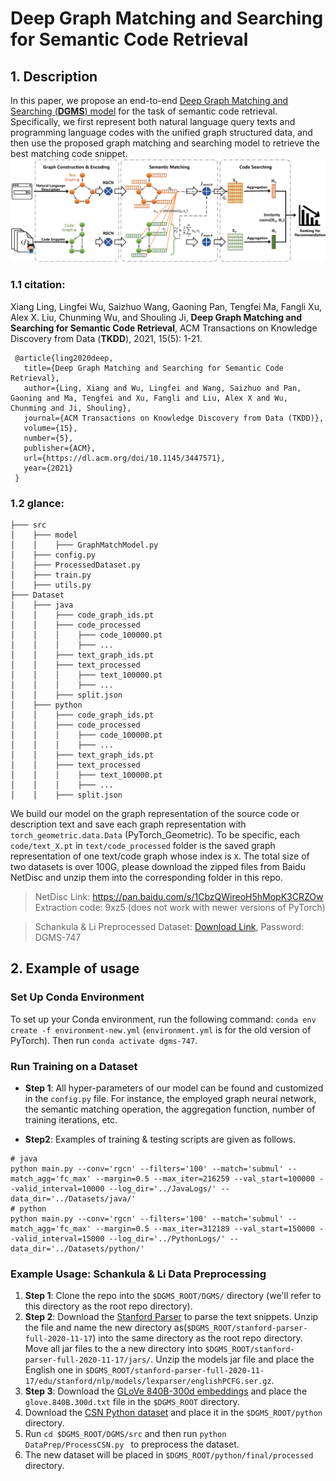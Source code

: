 # Deep Graph Matching and Searching for Semantic Code Retrieval

## 1. Description

In this paper, we propose an end-to-end [Deep Graph Matching and Searching (**DGMS**) model](https://dl.acm.org/doi/abs/10.1145/3447571) for the task of semantic code retrieval. Specifically, we first represent both natural
language query texts and programming language codes with the unified graph structured data, and then use the proposed graph matching and searching model to retrieve the best
matching code snippet.
![system](./Model.png)

### 1.1 citation:

Xiang Ling, Lingfei Wu, Saizhuo Wang, Gaoning Pan, Tengfei Ma, Fangli Xu, Alex X. Liu, Chunming Wu, and Shouling Ji, **Deep Graph Matching and Searching for Semantic Code Retrieval**, ACM Transactions on Knowledge Discovery from Data (**TKDD**), 2021, 15(5): 1-21.

 ``` 
  @article{ling2020deep,
    title={Deep Graph Matching and Searching for Semantic Code Retrieval},
    author={Ling, Xiang and Wu, Lingfei and Wang, Saizhuo and Pan, Gaoning and Ma, Tengfei and Xu, Fangli and Liu, Alex X and Wu, Chunming and Ji, Shouling},
    journal={ACM Transactions on Knowledge Discovery from Data (TKDD)},
    volume={15},
    number={5},
    publisher={ACM},
    url={https://dl.acm.org/doi/10.1145/3447571},
    year={2021}
  }
 ```

### 1.2 glance:

```
├─── src
│    ├─── model
│    │    ├─── GraphMatchModel.py
│    ├─── config.py
│    ├─── ProcessedDataset.py
│    ├─── train.py
│    ├─── utils.py
├─── Dataset
│    ├─── java
│    │    ├─── code_graph_ids.pt
│    │    ├─── code_processed
│    │    │    ├─── code_100000.pt
│    │    │    ├─── ...
│    │    ├─── text_graph_ids.pt
│    │    ├─── text_processed
│    │    │    ├─── text_100000.pt
│    │    │    ├─── ...
│    │    ├─── split.json
│    ├─── python
│    │    ├─── code_graph_ids.pt
│    │    ├─── code_processed
│    │    │    ├─── code_100000.pt
│    │    │    ├─── ...
│    │    ├─── text_graph_ids.pt
│    │    ├─── text_processed
│    │    │    ├─── text_100000.pt
│    │    │    ├─── ...
│    │    ├─── split.json
```

We build our model on the graph representation of the source code or description text and save each graph representation with ``torch_geometric.data.Data`` (PyTorch_Geometric). To
be specific, each ``code/text_X.pt`` in ``text/code_processed`` folder is the saved graph representation of one text/code graph whose index is `X`. The total size of two datasets
is over 100G, please download the zipped files from Baidu NetDisc and unzip them into the corresponding folder in this repo.

> NetDisc Link: https://pan.baidu.com/s/1CbzQWireoH5hMopK3CRZOw
> Extraction code: 9xz5 (does not work with newer versions of PyTorch)

> Schankula & Li Preprocessed Dataset: [Download Link](https://mcmasteru365-my.sharepoint.com/:u:/g/personal/schankuc_mcmaster_ca/EbVY-gZQL-ZNuGsMRRAHCI8B-TNBKELD3HWeDsJCtq3oeA?e=0ymSJj), Password: DGMS-747

## 2. Example of usage

### Set Up Conda Environment

To set up your Conda environment, run the following command: `conda env create -f environment-new.yml` (`environment.yml` is for the old version of PyTorch). Then run `conda activate dgms-747`.

### Run Training on a Dataset

- **Step 1**: All hyper-parameters of our model can be found and customized in the `config.py` file. For instance, the employed graph neural network, the semantic matching 
  operation, the aggregation function, number of training iterations, etc.

- **Step2**: Examples of training & testing scripts are given as follows.
```shell
# java
python main.py --conv='rgcn' --filters='100' --match='submul' --match_agg='fc_max' --margin=0.5 --max_iter=216259 --val_start=100000 --valid_interval=10000 --log_dir='../JavaLogs/' --data_dir='../Datasets/java/'
# python
python main.py --conv='rgcn' --filters='100' --match='submul' --match_agg='fc_max' --margin=0.5 --max_iter=312189 --val_start=150000 --valid_interval=15000 --log_dir='../PythonLogs/' --data_dir='../Datasets/python/'
```

### Example Usage: Schankula & Li Data Preprocessing

1. **Step 1**: Clone the repo into the `$DGMS_ROOT/DGMS/` directory (we'll refer to
   this directory as the root repo directory).
2. **Step 2**: Download the [Stanford Parser](https://nlp.stanford.edu/software/stanford-parser-4.2.0.zip) to parse the text snippets. 
Unzip the file and name the new directory as(`$DGMS_ROOT/stanford-parser-full-2020-11-17`) into the same
directory as the root repo directory. Move all jar files to the a new 
directory into `$DGMS_ROOT/stanford-parser-full-2020-11-17/jars/`. Unzip the models
jar file and place the English one in `$DGMS_ROOT/stanford-parser-full-2020-11-17/edu/stanford/nlp/models/lexparser/englishPCFG.ser.gz`.
3. **Step 3**: Download the [GLoVe 840B-300d embeddings](https://nlp.stanford.edu/data/glove.840B.300d.zip) and place the `glove.840B.300d.txt` file in the `$DGMS_ROOT` directory.
4. Download the [CSN Python dataset](https://github.com/github/CodeSearchNet#downloading-data-from-s3) and place it in the `$DGMS_ROOT/python` directory.
5. Run `cd $DGMS_ROOT/DGMS/src` and then run `python DataPrep/ProcessCSN.py ` to preprocess the dataset.
6. The new dataset will be placed in `$DGMS_ROOT/python/final/processed` 
  directory.
